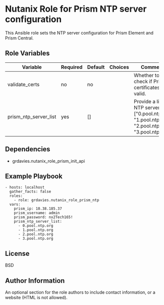 Nutanix Role for Prism NTP server configuration
=========

This Ansible role sets the NTP server configuration for Prism Element and Prism Central.


Role Variables
--------------

| Variable                 | Required | Default | Choices                                                                         | Comments                                                                                                                                           |
|--------------------------|----------|---------|---------------------------------------------------------------------------------|----------------------------------------------------------------------------------------------------------------------------------------------------|
| validate_certs           | no       | no      |                                                                                 | Whether to check if Prism UI certificates are valid.                                                                                               |
| prism_ntp_server_list    | yes      | []      |                                                                                 | Provide a list of NTP servers; ["0.pool.ntp.org", "1.pool.ntp.org", "2.pool.ntp.org", "3.pool.ntp.org"].                                                                                 |

Dependencies
------------

- grdavies.nutanix_role_prism_init_api

Example Playbook
----------------

```
- hosts: localhost
  gather_facts: false
  roles:
    - role: grdavies.nutanix_role_prism_ntp
  vars:
    prism_ip: 10.38.185.37
    prism_username: admin
    prism_password: nx2Tech165!
    prism_ntp_server_list:
      - 0.pool.ntp.org
      - 1.pool.ntp.org
      - 2.pool.ntp.org
      - 3.pool.ntp.org
```


License
-------

BSD

Author Information
------------------

An optional section for the role authors to include contact information, or a website (HTML is not allowed).
